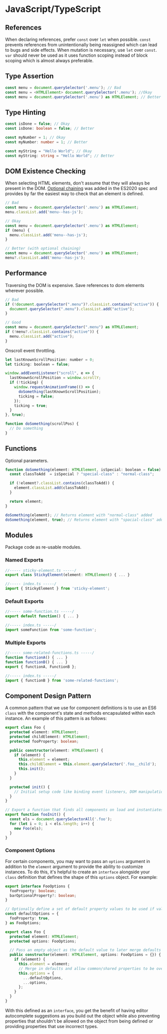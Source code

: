 # JavaScript/TypeScript

## References

When declaring references, prefer `const` over `let` when possible. `const` prevents references from unintentionally being reassigned which can lead to bugs and side effects. When mutation is necessary, use `let` over `const`. `var` should never be used as it uses function scoping instead of block scoping which is almost always preferable.

## Type Assertion

```typescript
const menu = document.querySelector('.menu'); // Bad
const menu = <HTMLElement> document.querySelector('.menu'); //Okay
const menu = document.querySelector('.menu') as HTMLElement; // Better
```

## Type Hinting

```typescript
const isDone = false; // Okay
const isDone: boolean = false; // Better

const myNumber = 1; // Okay
const myNumber: number = 1; // Better

const myString = "Hello World"; // Okay
const myString: string = "Hello World"; // Better
```

## DOM Existence Checking
When selecting HTML elements, don't assume that they will always be present in the DOM. [Optional chaining](https://developer.mozilla.org/en-US/docs/Web/JavaScript/Reference/Operators/Optional_chaining) was added in the ES2020 spec and provides by far the easiest way to check that an element is defined.

```typescript
// Bad
const menu = document.querySelector('.menu') as HTMLElement;
menu.classList.add('menu--has-js');

// Okay
const menu = document.querySelector('.menu') as HTMLElement;
if (menu) {
  menu.classList.add('menu--has-js');
}

// Better (with optional chaining)
const menu = document.querySelector('.menu') as HTMLElement;
menu?.classList.add('menu--has-js');
```

## Performance
Traversing the DOM is expensive. Save references to dom elements wherever possible.

```js
// Bad
if (!document.querySelector(".menu")?.classList.contains("active")) {
  document.querySelector(".menu").classList.add("active");
}

// Good
const menu = document.querySelector(".menu") as HTMLElement;
if (!menu?.classList.contains("active")) {
  menu.classList.add("active");
}
```

Onscroll event throttling.

```js
let lastKnownScrollPosition: number = 0;
let ticking: boolean = false;

window.addEventListener("scroll", e => {
  lastKnownScrollPosition = window.scrollY;
  if (!ticking) {
    window.requestAnimationFrame(() => {
      doSomething(lastKnownScrollPosition);
      ticking = false;
    });
    ticking = true;
  }
}, true);

function doSomething(scrollPos) {
  // Do something
}
```


## Functions
Optional parameters.

```js
function doSomething(element: HTMLElement, isSpecial: boolean = false) {
  const classToAdd  = isSpecial ? "special-class" : "normal-class";

  if (!element?.classList.contains(classToAdd)) {
    element.classList.add(classToAdd);
  }

  return element;
}

doSomething(element); // Returns element with "normal-class" added
doSomething(element, true); // Returns element with "spacial-class" added
```

## Modules
Package code as re-usable modules.

### Named Exports
```typescript
//----- sticky-element.ts -----/
export class StickyElement(element: HTMLElement) { ... }

//----- index.ts -----/
import { StickyElement } from 'sticky-element';
```

### Default Exports
```typescript
//----- some-function.ts -----/
export default function() { ... }

//----- index.ts -----/
import someFunction from 'some-function';
```

### Multiple Exports
```typescript
//----- some-related-functions.ts -----/
function functionA() { ... }
function functionB() { ... }
export { functionA, FunctionB };

//----- index.ts -----/
import { functionB } from 'some-related-functions';
```

## Component Design Pattern
A common pattern that we use for component definitions is to use an ES6 `class` with the component's state and methods encapsulated within each instance. An example of this pattern is as follows:

```typescript
export class Foo {
  protected element: HTMLElement;
  protected childElement: HTMLElement;
  protected fooProperty: boolean;

  public constructor(element: HTMLElement) {
    if (element) {
      this.element = element;
      this.childElement = this.element.querySelector('.foo__child');
      this.init();
    }
  }

  protected init() {
    // Initial setup code like binding event listeners, DOM manipulation, etc. goes here.
  }
}

// Export a function that finds all components on load and instantiates a class instance for each node.
export function fooInit() {
  const els = document.querySelectorAll('.foo');
  for (let i = 0; i < els.length; i++) {
    new Foo(els);
  }
}
```

### Component Options
For certain components, you may want to pass an `options` argument in addition to the `element` argument to provide the ability to customize instances. To do this, it's helpful to create an `interface` alongside your `class` definition that defines the shape of this `options` object. For example:

```typescript
export interface FooOptions {
  fooProperty: boolean;
  barOptionalProperty?: boolean;
}

// Optionally define a set of default property values to be used if values aren't provided.
const defaultOptions = {
  fooProperty: true,
} as FooOptions;

export class Foo {
  protected element: HTMLElement;
  protected options: FooOptions;

  // Pass an empty object as the default value to later merge defaults into this.options.
  public constructor(element: HTMLElement, options: FooOptions = {}) {
    if (element) {
      this.element = element;
      // Merge in defaults and allow common/shared properties to be overridden by the values passed through args.
      this.options = {
        ...defaultOptions,
        ...options,
      };
    }
  }
}
```

With this defined as an `interface`, you get the benefit of having editor autocomplete suggestions as you build out the object while also preventing properties that shouldn't be allowed on the object from being defined or providing properties that use incorrect types.